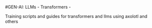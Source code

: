 #GEN-AI: LLMs - Transformers -


Training scripts and guides for transformers and llms using axolotl and others 
